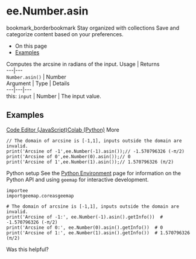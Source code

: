  
#  ee.Number.asin
bookmark_borderbookmark Stay organized with collections  Save and categorize content based on your preferences.
  * On this page
  * [Examples](https://developers.google.com/earth-engine/apidocs/ee-number-asin#examples)


Computes the arcsine in radians of the input.
Usage | Returns  
---|---  
`Number.asin()` | Number  
Argument | Type | Details  
---|---|---  
this: `input` | Number | The input value.  
## Examples
[Code Editor (JavaScript)](https://developers.google.com/earth-engine/apidocs/ee-number-asin#code-editor-javascript-sample)[Colab (Python)](https://developers.google.com/earth-engine/apidocs/ee-number-asin#colab-python-sample) More
```
// The domain of arcsine is [-1,1], inputs outside the domain are invalid.
print('Arcsine of -1',ee.Number(-1).asin());// -1.570796326 (-π/2)
print('Arcsine of 0',ee.Number(0).asin());// 0
print('Arcsine of 1',ee.Number(1).asin());// 1.570796326 (π/2)
```
Python setup
See the [ Python Environment](https://developers.google.com/earth-engine/guides/python_install) page for information on the Python API and using `geemap` for interactive development.
```
importee
importgeemap.coreasgeemap
```
```
# The domain of arcsine is [-1,1], inputs outside the domain are invalid.
print('Arcsine of -1:', ee.Number(-1).asin().getInfo())  # -1.570796326 (-π/2)
print('Arcsine of 0:', ee.Number(0).asin().getInfo())  # 0
print('Arcsine of 1:', ee.Number(1).asin().getInfo())  # 1.570796326 (π/2)
```

Was this helpful?

